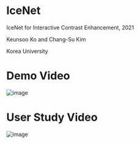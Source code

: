 # IceNet
IceNet for Interactive Contrast Enhancement, 2021

Keunsoo Ko and Chang-Su Kim

Korea University

# Demo Video
![image](https://github.com/keunsoo-ko/IceNet/blob/main/Access_Demo.gif)

# User Study Video
![image](https://github.com/keunsoo-ko/IceNet/blob/main/Access_UserStudy.gif)
